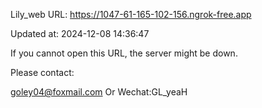 Lily_web URL: https://1047-61-165-102-156.ngrok-free.app

Updated at: 2024-12-08 14:36:47

If you cannot open this URL, the server might be down.

Please contact: 

goley04@foxmail.com Or Wechat:GL_yeaH